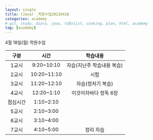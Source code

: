 ```yaml
---
layout: single
title: (Java) _학원수업20220418
categories: academy
# git, study, diary, java, toDolist, cooking, plan, html, academy
tag: [academy] 
---
```


4월 18일(월) 학원수업

|구분|시간|학습내용|
|:--:|:--:|:--:| 
|1교시|9:20~10:10|자습(지난주 학습내용 복습)|
|2교시|10:20~11:10|시험|
|3교시|11:20~12:10|자습(정처기 복습)|
|4교시|12:20~1:10|이것이자바다 정독 6장|
|점심시간|1:10~2:10||
|5교시|2:10~3:00||
|6교시|3:10~4:00||
|7교시|4:10~5:00|정리 자습|